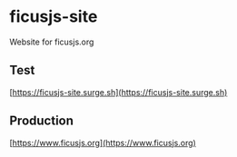 # ficusjs-site

Website for ficusjs.org

## Test

[https://ficusjs-site.surge.sh](https://ficusjs-site.surge.sh)

## Production

[https://www.ficusjs.org](https://www.ficusjs.org)
